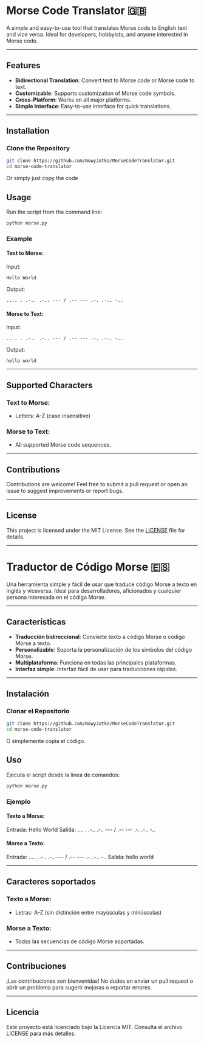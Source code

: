 # Morse Code Translator 🇬🇧

A simple and easy-to-use tool that translates Morse code to English text and vice versa. Ideal for developers, hobbyists, and anyone interested in Morse code.

---

## Features

- **Bidirectional Translation**: Convert text to Morse code or Morse code to text.
- **Customizable**: Supports customization of Morse code symbols.
- **Cross-Platform**: Works on all major platforms.
- **Simple Interface**: Easy-to-use interface for quick translations.

---

## Installation

### Clone the Repository
```bash
git clone https://github.com/NowyJotka/MorseCodeTranslator.git
cd morse-code-translator
```
Or simply just copy the code


## Usage

Run the script from the command line:
```bash
python morse.py
```

### Example

#### Text to Morse:
Input:
```
Hello World
```
Output:
```
.... . .-.. .-.. --- / .-- --- .-. .-.. -..
```

#### Morse to Text:
Input:
```
.... . .-.. .-.. --- / .-- --- .-. .-.. -..
```
Output:
```
hello world
```

---

## Supported Characters

### Text to Morse:
- Letters: A-Z (case insensitive)

### Morse to Text:
- All supported Morse code sequences.

---


## Contributions

Contributions are welcome! Feel free to submit a pull request or open an issue to suggest improvements or report bugs.

---

## License

This project is licensed under the MIT License. See the [LICENSE](LICENSE) file for details.

---

# Traductor de Código Morse 🇪🇸

Una herramienta simple y fácil de usar que traduce código Morse a texto en inglés y viceversa. Ideal para desarrolladores, aficionados y cualquier persona interesada en el código Morse.

---

## Características

- **Traducción bidireccional**: Convierte texto a código Morse o código Morse a texto.
- **Personalizable**: Soporta la personalización de los símbolos del código Morse.
- **Multiplataforma**: Funciona en todas las principales plataformas.
- **Interfaz simple**: Interfaz fácil de usar para traducciones rápidas.

---

## Instalación

### Clonar el Repositorio
```bash
git clone https://github.com/NowyJotka/MorseCodeTranslator.git
cd morse-code-translator
```

O simplemente copia el código.

## Uso

Ejecuta el script desde la línea de comandos:
```bash
python morse.py
```
### Ejemplo

#### Texto a Morse:
Entrada:
Hello World
Salida:
.... . .-.. .-.. --- / .-- --- .-. .-.. -..

#### Morse a Texto:
Entrada:
.... . .-.. .-.. --- / .-- --- .-. .-.. -..
Salida:
hello world

---

## Caracteres soportados

### Texto a Morse:
- Letras: A-Z (sin distinción entre mayúsculas y minúsculas)

### Morse a Texto:
- Todas las secuencias de código Morse soportadas.

---

## Contribuciones

¡Las contribuciones son bienvenidas! No dudes en enviar un pull request o abrir un problema para sugerir mejoras o reportar errores.

---

## Licencia

Este proyecto está licenciado bajo la Licencia MIT. Consulta el archivo LICENSE para más detalles.

